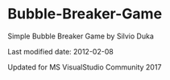 # Bubble-Breaker-Game
Simple Bubble Breaker Game by Silvio Duka

Last modified date: 2012-02-08

Updated for MS VisualStudio Community 2017
